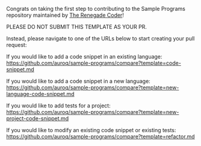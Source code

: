 Congrats on taking the first step to contributing to the Sample Programs repository maintained by [The Renegade Coder][renegade-coder]! 


PLEASE DO NOT SUBMIT THIS TEMPLATE AS YOUR PR.

Instead, please navigate to one of the URLs below to start creating your pull request:


If you would like to add a code snippet in an existing language:
https://github.com/auroq/sample-programs/compare?template=code-snippet.md

If you would like to add a code snippet in a new language:
https://github.com/auroq/sample-programs/compare?template=new-language-code-snippet.md

If you would like to add tests for a project:
https://github.com/auroq/sample-programs/compare?template=new-project-code-snippet.md

If you would like to modify an existing code snippet or existing tests:
https://github.com/auroq/sample-programs/compare?template=refactor.md


[renegade-coder]: https://therenegadecoder.com
